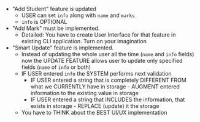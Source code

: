 - "Add Student" feature is updated
  - USER can set `info` along with `name` and `marks`
  - `info` is OPTIONAL
- "Add Mark" must be implemented.
  - Detailed: You have to create User Interface for that feature in existing CLI application. Turn on your imagination
- "Smart Update" feature is implemented.
  - Instead of updating the whole user all the time (`name` and `info` fields) now the UPDATE FEATURE allows user to update only specified fields (`name` of `info` or both)
  - IF USER entered `info` the SYSTEM performs next validation
    - IF USER entered a string that is completely DIFFERENT FROM what we CURRENTLY have in storage - AUGMENT entered information to the existing value in storage
    - IF USER entered a string that INCLUDES the information, that exists in storage - REPLACE (update) it the storage
  - You have to THINK about the BEST UI/UX implementation
